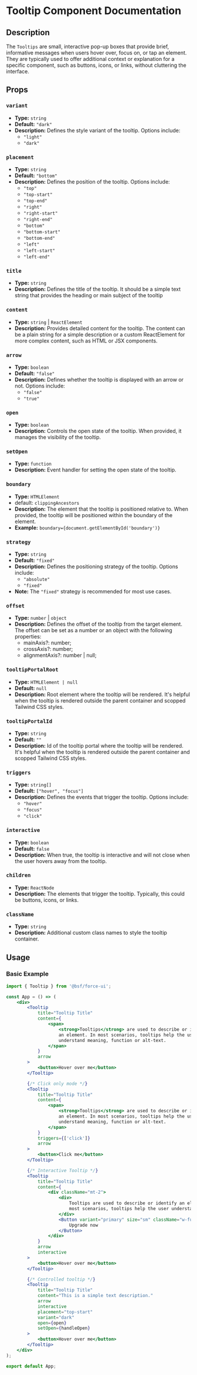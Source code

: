 # Tooltip Component Documentation

## Description

The `Tooltips` are small, interactive pop-up boxes that provide brief, informative messages when users hover over, focus on, or tap an element. They are typically used to offer additional context or explanation for a specific component, such as buttons, icons, or links, without cluttering the interface.

## Props

### `variant`
- **Type:** `string`
- **Default:** `"dark"`
- **Description:** Defines the style variant of the tooltip. Options include:
  - `"light"` 
  - `"dark"`

### `placement`
- **Type:** `string`
- **Default:** `"bottom"`
- **Description:** Defines the position of the tooltip. Options include:
  - `"top"`
  - `"top-start"`
  - `"top-end"`
  - `"right"`
  - `"right-start"`
  - `"right-end"`
  - `"bottom"`
  - `"bottom-start"`
  - `"bottom-end"`
  - `"left"`
  - `"left-start"`
  - `"left-end"`

### `title`
- **Type:** `string`
- **Description:** Defines the title of the tooltip. It should be a simple text string that provides the heading or main subject of the tooltip 

### `content`
- **Type:** `string` | `ReactElement`
- **Description:** Provides detailed content for the tooltip. The content can be a plain string for a simple description or a custom ReactElement for more complex content, such as HTML or JSX components.

### `arrow`
- **Type:** `boolean`
- **Default:** `"false"`
- **Description:** Defines whether the tooltip is displayed with an arrow or not. Options include:
  - `"false"` 
  - `"true"`

### `open`
- **Type:** `boolean`
- **Description:** Controls the open state of the tooltip. When provided, it manages the visibility of the tooltip.

### `setOpen`
- **Type:** `function`
- **Description:** Event handler for setting the open state of the tooltip.

### `boundary`
- **Type:** `HTMLElement`
- default: `clippingAncestors`
- **Description:** The element that the tooltip is positioned relative to. When provided, the tooltip will be positioned within the boundary of the element.
- **Example:** `boundary={document.getElementById('boundary')}`

### `strategy`
- **Type:** `string`
- **Default:** `"fixed"`
- **Description:** Defines the positioning strategy of the tooltip. Options include:
  - `"absolute"` 
  - `"fixed"`
- **Note:** The `"fixed"` strategy is recommended for most use cases.

### `offset`
- **Type:** `number` | `object`
- **Description:** Defines the offset of the tooltip from the target element. The offset can be set as a number or an object with the following properties:
  - mainAxis?: number;
  - crossAxis?: number;
  - alignmentAxis?: number | null;

### `tooltipPortalRoot`
- **Type:** `HTMLElement | null`
- **Default:** `null`
- **Description:** Root element where the tooltip will be rendered. It's helpful when the tooltip is rendered outside the parent container and scopped Tailwind CSS styles.

### `tooltipPortalId`
- **Type:** `string`
- **Default:** `""`
- **Description:** Id of the tooltip portal where the tooltip will be rendered. It's helpful when the tooltip is rendered outside the parent container and scopped Tailwind CSS styles.

### `triggers`
- **Type:** `string[]`
- **Default:** `["hover", "focus"]`
- **Description:** Defines the events that trigger the tooltip. Options include:
  - `"hover"` 
  - `"focus"`
  - `"click"`

### `interactive`
- **Type:** `boolean`
- **Default:** `false`
- **Description:** When true, the tooltip is interactive and will not close when the user hovers away from the tooltip.

### `children`
- **Type:** `ReactNode`
- **Description:** The elements that trigger the tooltip. Typically, this could be buttons, icons, or links.

### `className`
- **Type:** `string`
- **Description:** Additional custom class names to style the tooltip container.

## Usage

### Basic Example

```jsx
import { Tooltip } from '@bsf/force-ui';

const App = () => (
	<div>
		<Tooltip
            title="Tooltip Title"
			content={
				<span>
					<strong>Tooltips</strong> are used to describe or identify
					an element. In most scenarios, tooltips help the user
					understand meaning, function or alt-text.
				</span>
			}
			arrow
		>
			<button>Hover over me</button>
		</Tooltip>

		{/* Click only mode */}
		<Tooltip
            title="Tooltip Title"
			content={
				<span>
					<strong>Tooltips</strong> are used to describe or identify
					an element. In most scenarios, tooltips help the user
					understand meaning, function or alt-text.
				</span>
			}
			triggers={['click']}
			arrow
		>
			<button>Click me</button>
		</Tooltip>

		{/* Interactive Tooltip */}
		<Tooltip
            title="Tooltip Title"
			content={
				<div className="mt-2">
                    <div>
                        Tooltips are used to describe or identify an element. In
                        most scenarios, tooltips help the user understand meaning.
                    </div>
                    <Button variant="primary" size="sm" className="w-full mt-2">
                        Upgrade now
                    </Button>
			    </div>
			}
			arrow
			interactive
		>
			<button>Hover over me</button>
		</Tooltip>

		{/* Controlled tooltip */}
		<Tooltip
            title="Tooltip Title"
			content="This is a simple text description."
			arrow
			interactive
			placement="top-start"
			variant="dark"
			open={open}
			setOpen={handleOpen}
		>
			<button>Hover over me</button>
		</Tooltip>
	</div>
);

export default App;
```